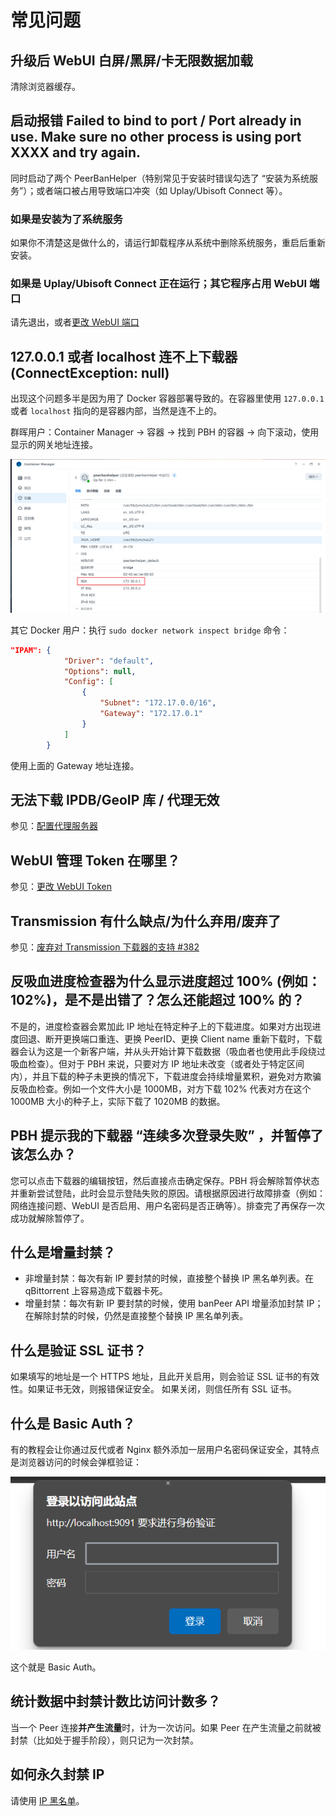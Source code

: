 # 常见问题

## 升级后 WebUI 白屏/黑屏/卡无限数据加载

清除浏览器缓存。

## 启动报错 Failed to bind to port / Port already in use. Make sure no other process is using port XXXX and try again.

同时启动了两个 PeerBanHelper（特别常见于安装时错误勾选了 “安装为系统服务”）；或者端口被占用导致端口冲突（如 Uplay/Ubisoft Connect 等）。

### 如果是安装为了系统服务

如果你不清楚这是做什么的，请运行卸载程序从系统中删除系统服务，重启后重新安装。

### 如果是 Uplay/Ubisoft Connect 正在运行；其它程序占用 WebUI 端口

请先退出，或者[更改 WebUI 端口](./network/http-server.md#更改-webui-端口)

## 127.0.0.1 或者 localhost 连不上下载器 (ConnectException: null)

出现这个问题多半是因为用了 Docker 容器部署导致的。在容器里使用 `127.0.0.1` 或者 `localhost` 指向的是容器内部，当然是连不上的。

群晖用户：Container Manager -> 容器 -> 找到 PBH 的容器 -> 向下滚动，使用显示的网关地址连接。

![dsm-gateway](./assets/dsm-network-gateway.png)

其它 Docker 用户：执行 `sudo docker network inspect bridge` 命令：

```json
"IPAM": {
            "Driver": "default",
            "Options": null,
            "Config": [
                {
                    "Subnet": "172.17.0.0/16",
                    "Gateway": "172.17.0.1"
                }
            ]
        }
```

使用上面的 Gateway 地址连接。

## 无法下载 IPDB/GeoIP 库 / 代理无效

参见：[配置代理服务器](./network/proxy-server.md)

## WebUI 管理 Token 在哪里？

参见：[更改 WebUI Token](./network/http-server.md#更改-webui-token)

## Transmission 有什么缺点/为什么弃用/废弃了

参见：[废弃对 Transmission 下载器的支持 #382](https://github.com/PBH-BTN/PeerBanHelper/issues/382)

## 反吸血进度检查器为什么显示进度超过 100% (例如：102%)，是不是出错了？怎么还能超过 100% 的？

不是的，进度检查器会累加此 IP 地址在特定种子上的下载进度。如果对方出现进度回退、断开更换端口重连、更换 PeerID、更换 Client name 重新下载时，下载器会认为这是一个新客户端，并从头开始计算下载数据（吸血者也使用此手段绕过吸血检查）。但对于 PBH 来说，只要对方 IP 地址未改变（或者处于特定区间内），并且下载的种子未更换的情况下，下载进度会持续增量累积，避免对方欺骗反吸血检查。例如一个文件大小是 1000MB，对方下载 102% 代表对方在这个 1000MB 大小的种子上，实际下载了 1020MB 的数据。

## PBH 提示我的下载器 “连续多次登录失败” ，并暂停了该怎么办？

您可以点击下载器的编辑按钮，然后直接点击确定保存。PBH 将会解除暂停状态并重新尝试登陆，此时会显示登陆失败的原因。请根据原因进行故障排查（例如：网络连接问题、WebUI 是否启用、用户名密码是否正确等）。排查完了再保存一次成功就解除暂停了。

## 什么是增量封禁？

- 非增量封禁：每次有新 IP 要封禁的时候，直接整个替换 IP 黑名单列表。在 qBittorrent 上容易造成下载器卡死。
- 增量封禁：每次有新 IP 要封禁的时候，使用 banPeer API 增量添加封禁 IP；在解除封禁的时候，仍然是直接整个替换 IP 黑名单列表。

## 什么是验证 SSL 证书？

如果填写的地址是一个 HTTPS 地址，且此开关启用，则会验证 SSL 证书的有效性。如果证书无效，则报错保证安全。
如果关闭，则信任所有 SSL 证书。

## 什么是 Basic Auth？

有的教程会让你通过反代或者 Nginx 额外添加一层用户名密码保证安全，其特点是浏览器访问的时候会弹框验证：

![basic-auth](./assets/basic-auth.png)

这个就是 Basic Auth。

## 统计数据中封禁计数比访问计数多？

当一个 Peer 连接**并产生流量**时，计为一次访问。如果 Peer 在产生流量之前就被封禁（比如处于握手阶段），则只记为一次封禁。

## 如何永久封禁 IP

请使用 [IP 黑名单](./module/ip-address-blocker.md)。

